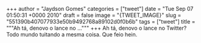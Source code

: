 
+++
author = "Jaydson Gomes"
categories = ["tweet"]
date = "Tue Sep 07 01:50:31 +0000 2010"
draft = false
image = "{TWEET_IMAGE}"
slug = "551390b407077933e50b9492768a89102d0f0b6b"
tags = ["tweet"]
title = """Ah tá, denovo o lance no ..."""
+++
Ah tá, denovo o lance no Twitter? Todo mundo tuitando a mesma coisa. Que feio hein.
